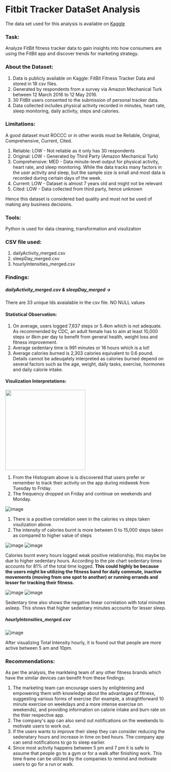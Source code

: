 # Fitbit Tracker DataSet Analysis

The data set used for this analysis is available on [Kaggle](https://www.kaggle.com/datasets/arashnic/fitbit)

### Task: 
Analyze FitBit fitness tracker data to gain insights into how consumers are using the FitBit app and discover trends for marketing strategy.

### About the Dataset:
1) Data is publicly available on Kaggle: FitBit Fitness Tracker Data and stored in 18 csv files.
2) Generated by respondents from a survey via Amazon Mechanical Turk between 12 March 2016 to 12 May 2016.
3) 30 FitBit users consented to the submission of personal tracker data.
4) Data collected includes physical activity recorded in minutes, heart rate, sleep monitoring, daily activity, steps and calories.

### Limitations:
A good dataset must ROCCC or in other words must be Reliable, Original, Comprehensive, Current, Cited. 

1) Reliable: LOW - Not reliable as it only has 30 respondents
2) Original: LOW - Generated by Third Party (Amazon Mechanical Turk)
3) Comprehensive: MED - Data minute-level output for physical activity, heart rate, and sleep monitoring. While the data tracks many factors in the user activity and sleep, but the sample size is small and most data is recorded during certain days of the week.
4) Current: LOW - Dataset is almost 7 years old and might not be relevant
5) Cited: LOW - Data collected from third party, hence unknown

Hence this dataset is considered bad quality and must not be used of making any business decisions.

### Tools:
Python is used for data cleaning, transformation and visulization

### CSV file used:
1) dailyActivity_merged.csv
2) sleepDay_merged.csv
3) hourlyIntensities_merged.csv

### Findings:
##### dailyActivity_merged.csv & sleepDay_merged ->
 There are 33 unique Ids avaialable in the csv file.
 NO NULL values
 
#### Statistical Observation:
1) On average, users logged 7,637 steps or 5.4km which is not adequate. As recommended by CDC, an adult female has to aim at least 10,000 steps or 8km per day to benefit from general health, weight loss and fitness improvement.
2) Average sedentary time is 991 minutes or 16 hours which is a lot!
3) Average calories burned is 2,303 calories equivalent to 0.6 pound. Details cannot be adeuqately interpreted as calories burned depend on several factors such as the age, weight, daily tasks, exercise, hormones and daily calorie intake.

#### Visulization Interpretations:

<img src="https://user-images.githubusercontent.com/123297799/221629654-353c6422-c3ec-4146-b43c-71683fc096ec.png" width="250" height="250">

1) From the Histogram above is is discovered that users prefer or remember to track their activity on the app during midweek from Tuesday to Friday.
2) The frequency dropped on Friday and continue on weekends and Monday.

![image](https://user-images.githubusercontent.com/123297799/221651980-abaac333-de3d-403b-98c6-691797f3b540.png)

1) There is a positive correlation seen in the calories vs steps taken visulization above. 
2) The intensity of calories burnt is more between 0 to 15,000 steps taken as compared to higher value of steps

![image](https://user-images.githubusercontent.com/123297799/221652988-6659cf06-23dd-4a8c-bdb1-4725e982f99f.png)  ![image](https://user-images.githubusercontent.com/123297799/221653046-039e442c-bea1-414a-8d09-0c0c2ea32545.png)

Calories burnt every hours logged weak positive relationship, this maybe be due to higher sedentary hours. According to the pie chart sedentary times accounts for 81% of the total time logged. 
**This could highly be because the users might be utilizing the fitness band for daily commute, inactive movements (moving from one spot to another) or running errands and lesser for tracking their fitness.**

![image](https://user-images.githubusercontent.com/123297799/221653609-8098798a-9f16-444f-9f9f-8cbbcf14b24a.png)  ![image](https://user-images.githubusercontent.com/123297799/221658042-63773f0d-c75c-4e89-bcde-fab942ce154f.png)

Sedentary time also shows the negative linear correlation with total minutes asleep. This shows that higher sedentary minutes accounts for lesser sleep.

##### hourlyIntensities_merged.csv
![image](https://user-images.githubusercontent.com/123297799/221654056-9a76d6a8-2d28-4fe2-801a-080f79fd1bbf.png)

After visualizing Total Intensity hourly, it is found out that people are more active between 5 am and 10pm.


### Recommendations:

As per the analysis, the markteing team of any other fitness brands which have the similar devices can benefit from these findings:
1) The marketing team can encourage users by enlightening and empowering them with knowledge about the advantages of fitness, suggesting various forms of exercise (for example, a straightforward 10 minute exercise on weekdays and a more intense exercise on weekends), and providing information on calorie intake and burn rate on the thier respective app.
2) The company's app can also send out notifications on the weekends to motivate users to work out.
3) If the users wants to improve their sleep they can consider reducing the sedenatary hours and increase in time on bed hours. The company app can send notifications to go to sleep earlier.
4) Since most activity happens between 5 pm and 7 pm it is safe to assume that people go to a gym or for a walk after finishing work. This time frame can be utilized by the companies to remind and motivate users to go for a run or walk.

